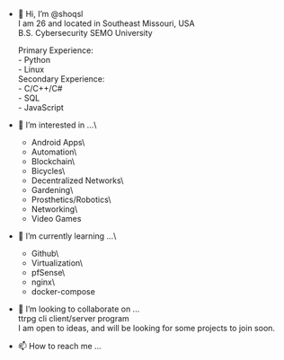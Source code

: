 - 👋 Hi, I’m @shoqsl\
    I am 26 and located in Southeast Missouri, USA\
    B.S. Cybersecurity SEMO University
    
    Primary Experience:\
      - Python\
      - Linux\
    Secondary Experience:\
      - C/C++/C#\
      - SQL\
      - JavaScript
        
- 👀 I’m interested in ...\
  - Android Apps\
  - Automation\
  - Blockchain\
  - Bicycles\
  - Decentralized Networks\
  - Gardening\
  - Prosthetics/Robotics\
  - Networking\
  - Video Games
    
- 🌱 I’m currently learning ...\
  - Github\
  - Virtualization\
  - pfSense\
  - nginx\
  - docker-compose
    
- 💞️ I’m looking to collaborate on ...\
    ttrpg cli client/server program\
    I am open to ideas, and will be looking for some projects to join soon.
    
- 📫 How to reach me ...
    

<!---
shoqsl/shoqsl is a ✨ special ✨ repository because its `README.md` (this file) appears on your GitHub profile.
You can click the Preview link to take a look at your changes.
--->
